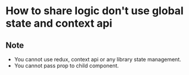 # How to share logic don't use global state and context api

## Note

- You cannot use redux, context api or any library state management.
- You cannot pass prop to child component.
